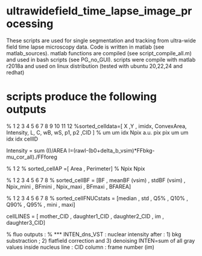 # ultrawidefield_time_lapse_image_processing
These scripts are used for single segmentation and tracking from ultra-wide field time lapse microscopy data.
Code is written in matlab (see matlab_sources).
matlab functions are compiled (see script_compile_all.m) and used in bash scripts (see PG_no_GUI).
scripts were compile with matlab r2018a and used on linux distribution (tested with ubuntu 20,22,24 and redhat)

# scripts produce the following outputs


%                  1  2   3      4           5          6   7   8   9   10  11  12
%sorted_celldata=[ X ,Y , imidx, ConvexArea, Intensity, L,  C,  wB, wS, p1, p2 ,CID  ]
%                  um um  idx    Npix        a.u.       pix pix um  um  idx idx cellID

Intensity = sum (I)/AREA
I=(rawI-(b0+delta_b_vsim)*FFbkg-mu_cor_all)./FFforeg



%                   1        2
% sorted_cellAP  =[ Area ,   Perimeter]
%                   Npix     Npix


%                  1    2               3              4           5        6           7        8
% sorted_cellBF = [BF , meanBF (vsim) , stdBF (vsim) , Npix_mini , BFmini , Npix_maxi , BFmaxi , BFAREA]


%                         1        2     3     4      5      6      7      8
% sorted_cellFNUCstats = [median , std , Q5% , Q10% , Q90% , Q95% , mini , maxi]


cellLINES = [ mother_CID , daughter1_CID , daughter2_CID , im , daughter3_CID]

% fluo outputs :
% *** INTEN_dns_VST : nuclear intensity after : 1) bkg substraction ; 2) flatfield correction and 3) denoising
INTEN=sum of all gray values inside nucleus
line : CID
column : frame number (im)
